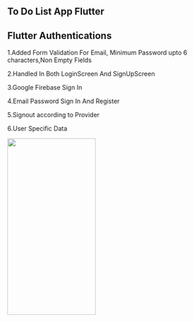 ## To Do List App Flutter

## Flutter Authentications

1.Added Form Validation For Email, Minimum Password upto 6 characters,Non Empty Fields

2.Handled In Both LoginScreen And SignUpScreen

3.Google Firebase Sign In

4.Email Password Sign In And Register

5.Signout according to Provider

6.User Specific Data

<img src= "https://user-images.githubusercontent.com/..." data-canonical-src="user-images.githubusercontent.com/71124195/115222623-8cec6b00-a128-11eb-8d40-06e16af17a97.png" width="200" height="400" />


